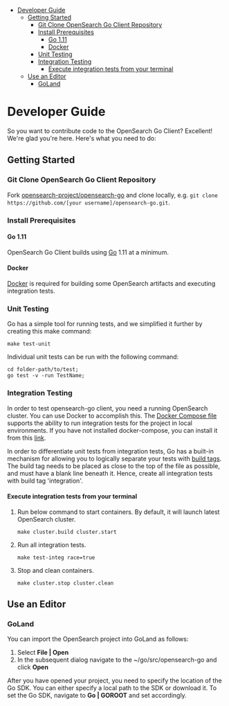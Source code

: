 - [Developer Guide](#developer-guide)
  - [Getting Started](#getting-started)
    - [Git Clone OpenSearch Go Client Repository](#git-clone-opensearch-go-client-repository)
    - [Install Prerequisites](#install-prerequisites)
      - [Go 1.11](#go-111)
      - [Docker](#docker)
    - [Unit Testing](#unit-testing)
    - [Integration Testing](#integration-testing)
      - [Execute integration tests from your terminal](#execute-integration-tests-from-your-terminal)
  - [Use an Editor](#use-an-editor)
    - [GoLand](#goland)
# Developer Guide

So you want to contribute code to the OpenSearch Go Client?  Excellent!  We're glad you're here.  Here's what you need to do:

## Getting Started

### Git Clone OpenSearch Go Client Repository

Fork [opensearch-project/opensearch-go](https://github.com/opensearch-project/opensearch-go) and clone locally,
e.g. `git clone https://github.com/[your username]/opensearch-go.git`.

### Install Prerequisites

#### Go 1.11
OpenSearch Go Client builds using [Go](https://golang.org/doc/install) 1.11 at a minimum.

#### Docker

[Docker](https://docs.docker.com/install/) is required for building some OpenSearch artifacts and executing integration tests.

### Unit Testing
Go has a simple tool for running tests, and we simplified it further by creating this make command:
 ```
make test-unit
```
 
Individual unit tests can be run with the following command:
```
cd folder-path/to/test;
go test -v -run TestName; 
```

### Integration Testing
In order to test opensearch-go client, you need a running OpenSearch cluster. You can use Docker to accomplish this. 
The [Docker Compose file](.ci/opensearch/docker-compose.yml) supports the ability to run integration tests for the project in local environments.
If you have not installed docker-compose, you can install it from this [link](https://docs.docker.com/compose/install/).

In order to differentiate unit tests from integration tests, Go has a built-in mechanism for allowing you to logically separate your tests
with [build tags](https://pkg.go.dev/cmd/go#hdr-Build_constraints). The build tag needs to be placed as close to the top of the file as possible, and must have a blank line beneath it.
Hence, create all integration tests with build tag 'integration'.

#### Execute integration tests from your terminal
1. Run below command to start containers. By default, it will launch latest OpenSearch cluster.
   ```
   make cluster.build cluster.start
   ```
2. Run all integration tests.
   ```
   make test-integ race=true
   ```
3. Stop and clean containers.
   ```
   make cluster.stop cluster.clean
   ```
## Use an Editor

### GoLand
You can import the OpenSearch project into GoLand as follows:

1. Select **File | Open**
2. In the subsequent dialog navigate to the ~/go/src/opensearch-go and click **Open**

After you have opened your project, you need to specify the location of the Go SDK.
You can either specify a local path to the SDK or download it. To set the Go SDK, navigate to **Go | GOROOT** and 
set accordingly.
